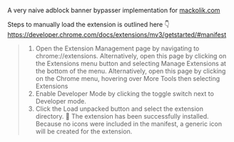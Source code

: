 A very naive adblock banner bypasser implementation for [mackolik.com](https://www.mackolik.com/)

Steps to manually load the extension is outlined here 👇
https://developer.chrome.com/docs/extensions/mv3/getstarted/#manifest

> 1. Open the Extension Management page by navigating to chrome://extensions.
Alternatively, open this page by clicking on the Extensions menu button and selecting Manage Extensions at the bottom of the menu.
Alternatively, open this page by clicking on the Chrome menu, hovering over More Tools then selecting Extensions
> 2. Enable Developer Mode by clicking the toggle switch next to Developer mode.
> 3. Click the Load unpacked button and select the extension directory.
> 🎉  The extension has been successfully installed. Because no icons were included in the manifest, a generic icon will be created for the extension.
